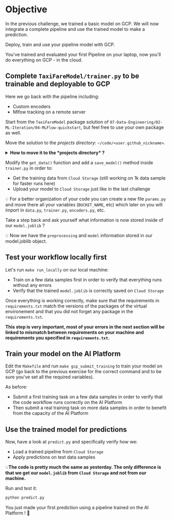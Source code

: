 # Objective

In the previous challenge, we trained a basic model on GCP. We will now integrate a complete pipeline and use the trained model to make a prediction.

Deploy, train and use your pipeline model with GCP.

You've trained and evaluated your first Pipeline on your laptop, now you'll do everything on GCP - in the cloud.

## Complete `TaxiFareModel/trainer.py` to be trainable and deployable to GCP

Here we go back with the pipeline including:
- Custom encoders
- Mlfow tracking on a remote server

Start from the `TaxiFareModel` package solution of `07-Data-Engineering/02-ML-Iteration/04-MLFlow-quickstart`, but feel free to use your own package as well.

Move the solution to the *projects directory*: `~/code/<user.github_nickname>`.

<details>
  <summary markdown='span'><strong> How to move it to the *projects directory* ? </strong></summary>


  ``` bash
  mv downloaded_solution_package ~/code/<user.github_nickname>/TFM_TrainAtScalePipeline
  cd ~/code/<user.github_nickname>/TFM_TrainAtScalePipeline
  ```
</details>


Modify the `get_data()` function and add a `save_model()` method inside `trainer.py` in order to:
- Get the training data from `Cloud Storage` (still working on 1k data sample for faster runs here)
- Upload your model to `Cloud Storage` just like in the last challenge

💡 For a better organization of your code you can create a new file `params.py` and move there all your variables (`BUCKET_NAME`, etc) which later on you will import in `data.py`, `trainer.py`, `encoders.py`, etc.

Take a step back and ask yourself what information is now stored inside of our `model.joblib` ?

💡 Now we have the `preprocessing` and `model` information stored in our model.joblib object.

## Test your workflow locally first

Let's run `make run_locally` on our local machine:
- Train on a few data samples first in order to verify that everything runs without any errors
- Verify that the trained `model.joblib` is correctly saved on `Cloud Storage`

Once everything is working correctly, make sure that the requirements in `requirements.txt` match the versions of the packages of the virtual environement and that you did not forget any package in the `requirements.txt`.

**This step is very important, most of your errors in the next section will be linked to mismatch between requirements on your machine and requirements you specified in `requirements.txt`.**

## Train your model on the AI Platform

Edit the `Makefile` and run `make gcp_submit_training` to train your model on GCP (go back to the previous exercise for the correct command and to be sure you've set all the required variables).

As before:
- Submit a first training task on a few data samples in order to verify that the code workflow runs correctly on the AI Platform
- Then submit a real training task on more data samples in order to benefit from the capacity of the AI Platform

## Use the trained model for predictions

Now, have a look at `predict.py` and specifically verify how we:
- Load a trained pipeline from `Cloud Storage`
- Apply predictions on test data samples

💡**The code is pretty much the same as yesterday. The only difference is that we get our `model.joblib` from `Cloud Storage` and not from our machine.**

Run and test it:

```bash
python predict.py
```

You just made your first prediction using a pipeline trained on the AI Platform ! 🚀
